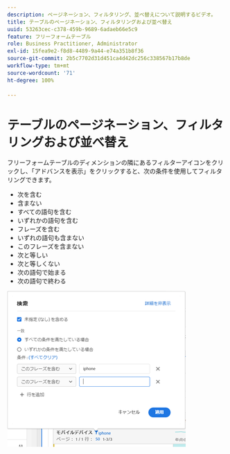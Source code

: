 ```yaml
---
description: ページネーション、フィルタリング、並べ替えについて説明するビデオ。
title: テーブルのページネーション、フィルタリングおよび並べ替え
uuid: 53263cec-c378-459b-9689-6adaeb66e5c9
feature: フリーフォームテーブル
role: Business Practitioner, Administrator
exl-id: 15fea9e2-f8d8-4489-9a44-e74a351b8f36
source-git-commit: 2b5c7702d31d451ca4d42dc256c338567b17b8de
workflow-type: tm+mt
source-wordcount: '71'
ht-degree: 100%

---
```


# テーブルのページネーション、フィルタリングおよび並べ替え

フリーフォームテーブルのディメンションの隣にあるフィルターアイコンをクリックし、「アドバンスを表示」をクリックすると、次の条件を使用してフィルタリングできます。

* 次を含む
* 含まない
* すべての語句を含む
* いずれかの語句を含む
* フレーズを含む
* いずれの語句も含まない
* このフレーズを含まない
* 次と等しい
* 次と等しくない
* 次の語句で始まる
* 次の語句で終わる

![](assets/advanced-filter.png)
